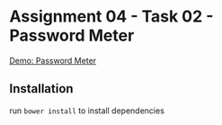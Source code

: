 # Assignment 04 - Task 02 - Password Meter #
[Demo: Password Meter](https://zhenhao.li/lmu/mmn/assignment04/task02/password-meter.html)

## Installation ##

run `bower install` to install dependencies